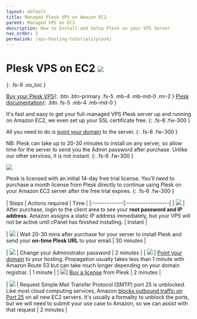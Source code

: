```yaml
---
layout: default
title: Managed Plesk VPS on Amazon EC2
parent: Managed VPS on EC2
description: How to Install and Setup Plesk on your VPS Server
nav_order: 3
permalink: /vps-hosting-tutorials/plesk/
---
```


# Plesk VPS on EC2 ![](/assets/wave.svg)
{: .fs-9 .no_toc }

[Buy your Plesk VPS](https://cloud.hostjane.com/vps/?appType=0&app=1){: .btn .btn-primary .fs-5 .mb-4 .mb-md-0 .mr-2 } [Plesk documentation](https://support.plesk.com/hc/en-us){: .btn .fs-5 .mb-4 .mb-md-0 }

It's fast and easy to get your full-managed VPS Plesk server up and running on Amazon EC2, we even set up your SSL certificate free. 
{: .fs-6 .fw-300 }

All you need to do is [point your domain](point-your-domain/) to the server.
{: .fs-6 .fw-300 }

<span class="blue">NB: Plesk can take up to 20-30 minutes to install on any server, so allow time for the server to send you the Admin password after purchase. Unlike our other services, it is not instant.</span>
{: .fs-6 .fw-300 }

![](/assets/plesk-screenshot.png)

<span class="orange">Plesk is licensed with an initial 14-day free trial license. You'll need to purchase a month license from Plesk directly to continue using Plesk on your Amazon EC2 server after the free trial expires.</span>
{: .fs-6 .fw-300 }

| Steps       | Actions required    | Time |
|:-------------|:------------------|
|   ![](/assets/one.svg)     | After purchase, login to the client area to see your **root password and IP address**. Amazon assigns a static IP address immediately, but your VPS will not be active until cPanel has finished installing. | Instant |

|   ![](/assets/two.svg)     | Wait 20-30 mins after purchase for your server to install Plesk and send your **on-time Plesk URL** to your email.| 30 minutes |

| ![](/assets/three.svg) | Change your Administrator password  | 2 minutes |
| ![](/assets/four.svg) | [Point your domain](/point-your-domain/) to your hosting. Propagation usually takes less than 1 minute with Amazon Route 53 but can take much longer depending on your domain registrar.  | 1 minute |
| ![](/assets/five.svg)| [Buy a license](https://www.plesk.com/pricing/) from Plesk  | 2 minutes |

| ![](/assets/six.svg) | Request Simple Mail Transfer Protocol (SMTP) port 25 is unblocked. Like most cloud computing services, Amazon [blocks outbound traffic on Port 25](https://docs.aws.amazon.com/AWSEC2/latest/UserGuide/ec2-resource-limits.html#port-25-throttle) on all new EC2 servers. It's usually a formality to unblock the ports, but we will need to submit your use case to Amazon, so we can assist with that request | 2 minutes |
